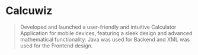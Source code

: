 # Calcuwiz
>Developed and launched a user-friendly and intuitive Calculator Application for mobile devices, featuring a sleek design and advanced mathematical functionality.
>Java was used for Backend and XML was used for the Frontend design. 
